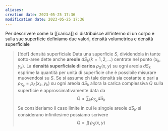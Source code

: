 ```yaml
---
aliases: 
creation date: 2023-05-25 17:36
modification date: 2023-05-25 17:36
---
```


Per descrivere come la [[carica]] si distribuisce all'interno di un corpo e sulla sue superficie definiamo due valori, densità volumetrica e densità superficiale

>[!def] densità superficiale
>Data una superficie $S$, dividendola in tante sotto-aree dette anche **areole** $dS_{k} (k = 1,2,\dots)$ centrate nel punto $(x_{k},y_{k})$. La **densità superficiale di carica** $\rho_{S}(x,y)$ su ogni areola $dS_{k}$ esprime la quantità per unità di superficie che è possibile misurare muovendosi su $S$.
>Se si assume ch tale densità sia costante e pari a $\rho_{S_{k}} = \rho_{S}(x_{k},y_{k})$ su ogni areola $dS_{k}$ allora la carica complessiva $Q$ sulla superficie è approssimativamente data da
>$$ Q \approx \sum_{k} \rho_{S_{k}}dS_{k} $$
>Se consideriamo il caso limite in cui le singole areole $dS_{K}$ si considerano infinitesime possiamo scrivere
>$$ Q = \iint \!\rho_{S}(x,y)  $$

